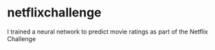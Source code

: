 # netflixchallenge
I trained a neural network to predict movie ratings as part of the Netflix Challenge
